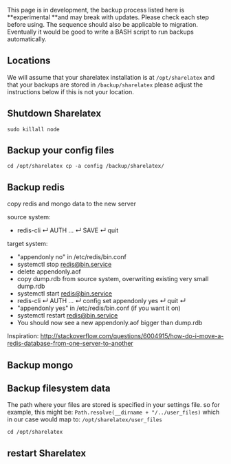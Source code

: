 This page is in development, the backup process listed here is **experimental **and may break with updates.
Please check each step before using.
The sequence should also be applicable to migration.
Eventually it would be good to write a BASH script to run backups automatically.

## Locations
We will assume that your sharelatex installation is at `/opt/sharelatex`
and that your backups are stored in `/backup/sharelatex`
please adjust the instructions below if this is not your location.

## Shutdown Sharelatex
`sudo killall node`

## Backup your config files
`cd /opt/sharelatex
cp -a config /backup/sharelatex/
`

## Backup redis
 copy redis and mongo data to the new server

source system:
* redis-cli ↵ AUTH ... ↵ SAVE ↵ quit

target system:
* "appendonly no" in /etc/redis/bin.conf
* systemctl stop redis@bin.service
* delete appendonly.aof
* copy dump.rdb from source system, overwriting existing very small dump.rdb
* systemctl start redis@bin.service
* redis-cli ↵ AUTH ... ↵ config set appendonly yes ↵ quit ↵
* "appendonly yes" in /etc/redis/bin.conf (if you want it on)
* systemctl restart redis@bin.service
* You should now see a new appendonly.aof bigger than dump.rdb

Inspiration:
http://stackoverflow.com/questions/6004915/how-do-i-move-a-redis-database-from-one-server-to-another

## Backup mongo


## Backup filesystem data 
The path where your files are stored is specified in your settings file.
so for example, this might be: `Path.resolve(__dirname + "/../user_files)`
which in our case would map to: `/opt/sharelatex/user_files`

`cd /opt/sharelatex
`

## restart Sharelatex